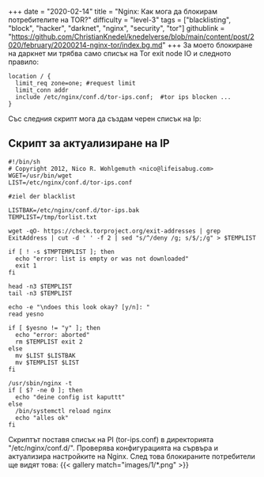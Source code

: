 +++
date = "2020-02-14"
title = "Nginx: Как мога да блокирам потребителите на TOR?"
difficulty = "level-3"
tags = ["blacklisting", "block", "hacker", "darknet", "nginx", "security", "tor"]
githublink = "https://github.com/ChristianKnedel/knedelverse/blob/main/content/post/2020/february/20200214-nginx-tor/index.bg.md"
+++
За моето блокиране на даркнет ми трябва само списък на Tor exit node IO и следното правило:
```
location / { 
  limit_req zone=one; #request limit 
  limit_conn addr 
  include /etc/nginx/conf.d/tor-ips.conf;  #tor ips blocken ... 
}

```
Със следния скрипт мога да създам черен списък на Ip:
## Скрипт за актуализиране на IP

```
#!/bin/sh 
# Copyright 2012, Nico R. Wohlgemuth <nico@lifeisabug.com> WGET=/usr/bin/wget 
LIST=/etc/nginx/conf.d/tor-ips.conf 

#ziel der blacklist 

LISTBAK=/etc/nginx/conf.d/tor-ips.bak 
TEMPLIST=/tmp/torlist.txt 

wget -qO- https://check.torproject.org/exit-addresses | grep ExitAddress | cut -d ' ' -f 2 | sed "s/^/deny /g; s/$/;/g" > $TEMPLIST 

if [ ! -s $TMPTEMPLIST ]; then 
  echo "error: list is empty or was not downloaded" 
  exit 1 
fi 

head -n3 $TEMPLIST 
tail -n3 $TEMPLIST 

echo -e "\ndoes this look okay? [y/n]: " 
read yesno 

if [ $yesno != "y" ]; then 
  echo "error: aborted" 
  rm $TEMPLIST exit 2 
else 
  mv $LIST $LISTBAK 
  mv $TEMPLIST $LIST 
fi 

/usr/sbin/nginx -t 
if [ $? -ne 0 ]; then 
  echo "deine config ist kaputtt" 
else 
  /bin/systemctl reload nginx 
  echo "alles ok" 
fi

```
Скриптът поставя списък на PI (tor-ips.conf) в директорията "/etc/nginx/conf.d/". Проверява конфигурацията на сървъра и актуализира настройките на Nginx. След това блокираните потребители ще видят това:
{{< gallery match="images/1/*.png" >}}